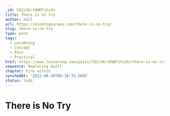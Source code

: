 ```yaml
---
_id: C82z3KrtKWDTjhidv
title: There is no try
author: null
url: https://mindingourway.com/there-is-no-try/
slug: there-is-no-try
type: post
tags:
  - LessWrong
  - Concept
  - Post
  - Practical
href: https://www.lesswrong.com/posts/C82z3KrtKWDTjhidv/there-is-no-try
sequence: Replacing Guilt
chapter: Fire within
synchedAt: '2022-08-30T08:16:33.268Z'
status: todo
---
```


# There is No Try
